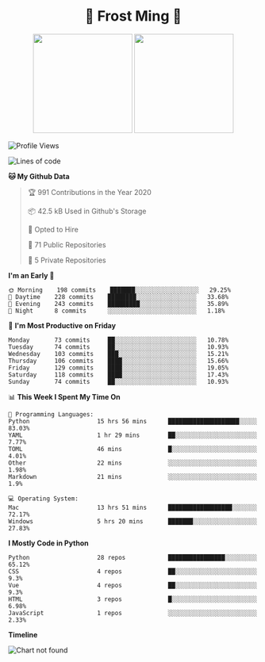 <h1 align="center">🦄 Frost Ming 🐍</h1>

<p align="center">
  <img height="200" src="https://github-readme-stats.vercel.app/api?username=frostming&show_icons=true&theme=dracula&include_all_commits=true" />
  <img height="200" src="https://github-readme-stats.vercel.app/api/top-langs/?username=frostming&theme=dracula&show_icons=true" />
</p>

<!--START_SECTION:waka-->
![Profile Views](http://img.shields.io/badge/Profile%20Views-9-blue)

![Lines of code](https://img.shields.io/badge/From%20Hello%20World%20I%27ve%20Written-12.4%20million%20lines%20of%20code-blue)

**🐱 My Github Data** 

> 🏆 991 Contributions in the Year 2020
 > 
> 📦 42.5 kB Used in Github's Storage 
 > 
> 💼 Opted to Hire
 > 
> 📜 71 Public Repositories
 > 
> 🔑 5 Private Repositories 

**I'm an Early 🐤** 

```text
🌞 Morning    198 commits    ███████░░░░░░░░░░░░░░░░░░   29.25% 
🌆 Daytime    228 commits    ████████░░░░░░░░░░░░░░░░░   33.68% 
🌃 Evening    243 commits    █████████░░░░░░░░░░░░░░░░   35.89% 
🌙 Night      8 commits      ░░░░░░░░░░░░░░░░░░░░░░░░░   1.18%

```
📅 **I'm Most Productive on Friday** 

```text
Monday       73 commits     ██░░░░░░░░░░░░░░░░░░░░░░░   10.78% 
Tuesday      74 commits     ██░░░░░░░░░░░░░░░░░░░░░░░   10.93% 
Wednesday    103 commits    ███░░░░░░░░░░░░░░░░░░░░░░   15.21% 
Thursday     106 commits    ████░░░░░░░░░░░░░░░░░░░░░   15.66% 
Friday       129 commits    ████░░░░░░░░░░░░░░░░░░░░░   19.05% 
Saturday     118 commits    ████░░░░░░░░░░░░░░░░░░░░░   17.43% 
Sunday       74 commits     ██░░░░░░░░░░░░░░░░░░░░░░░   10.93%

```


📊 **This Week I Spent My Time On** 

```text
💬 Programming Languages: 
Python                   15 hrs 56 mins      ████████████████████░░░░░   83.03% 
YAML                     1 hr 29 mins        ██░░░░░░░░░░░░░░░░░░░░░░░   7.77% 
TOML                     46 mins             █░░░░░░░░░░░░░░░░░░░░░░░░   4.01% 
Other                    22 mins             ░░░░░░░░░░░░░░░░░░░░░░░░░   1.98% 
Markdown                 21 mins             ░░░░░░░░░░░░░░░░░░░░░░░░░   1.9%

💻 Operating System: 
Mac                      13 hrs 51 mins      ██████████████████░░░░░░░   72.17% 
Windows                  5 hrs 20 mins       ███████░░░░░░░░░░░░░░░░░░   27.83%

```

**I Mostly Code in Python** 

```text
Python                   28 repos            ████████████████░░░░░░░░░   65.12% 
CSS                      4 repos             ██░░░░░░░░░░░░░░░░░░░░░░░   9.3% 
Vue                      4 repos             ██░░░░░░░░░░░░░░░░░░░░░░░   9.3% 
HTML                     3 repos             █░░░░░░░░░░░░░░░░░░░░░░░░   6.98% 
JavaScript               1 repos             ░░░░░░░░░░░░░░░░░░░░░░░░░   2.33%

```


**Timeline**

![Chart not found](https://github.com/frostming/frostming/blob/master/charts/bar_graph.png) 


<!--END_SECTION:waka-->
